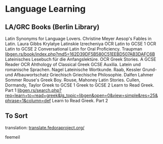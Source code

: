 # Language Learning

## LA/GRC Books (Berlin Library)
Latin Synonyms for Language Lovers. Christine Meyer
Aesop's Fables in Latin. Laura Gibbs
Krylatye Latinskie Izrecheniya
OCR Latin to GCSE 1
OCR Latin to GCSE 2
Conversational Latin for Oral Proficiency. Traupman [libgen.rs/book/index.php?md5=162D39DF5B580C51EEBD507AB3DAFC6B](https://libgen.rs/book/index.php?md5=162D39DF5B580C51EEBD507AB3DAFC6B)
Lateinisches Lesebuch für die Anfangslektüre.
OCR Greek Stories. A GCSE Reader
OCR Ahthology of Classical Greek GCSE
Auxilia. Latein und romanische Sprachen. Nagel
Lateinische Wortkunde. Raab, Kessler
Grund- und Afbauwortschatz Griechisch
Griechische Philosophie. Dalfen Lahmer Sommer
Rouse's Greek Boy. Rouse, Mahoney
Latin Stories. Cullen, Dormandy, Taylor
Greek to GCSE 1
Greek to GCSE 2
Learn to Read Greek. Part 1  [libgen.rs/search.php?req=learn+to+read+greek&lg_topic=libgen&open=0&view=simple&res=25&phrase=1&column=def](https://libgen.rs/search.php?req=learn+to+read+greek&lg_topic=libgen&open=0&view=simple&res=25&phrase=1&column=def)
Learn to Read Greek. Part 2


## To Sort
translation: [translate.fedoraproject.org/](https://translate.fedoraproject.org/)

feemeil [](https://www.youtube.com/watch?v=unmUYwUATGY&pp=ygUq2YHZitmF2YrZhCBmZW1hbGUgdHYgc2hvdyBqb3JkYW4gZXBpc29kZSAx)


